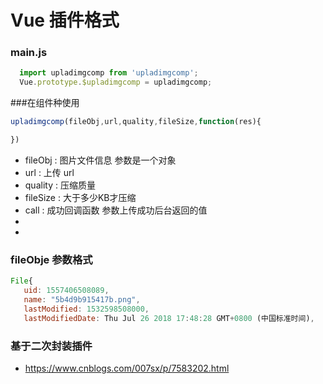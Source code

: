 # Vue 插件格式
### main.js
```javascript
  import upladimgcomp from 'upladimgcomp';
  Vue.prototype.$upladimgcomp = upladimgcomp;
```
###在组件种使用
```javascript
upladimgcomp(fileObj,url,quality,fileSize,function(res){

})
```

* fileObj : 图片文件信息 参数是一个对象  
* url : 上传 url 
* quality : 压缩质量
* fileSize : 大于多少KB才压缩
* call : 成功回调函数 参数上传成功后台返回的值
* 
* 

### fileObje 参数格式
 ```javascript
 File{
    uid: 1557406508089, 
    name: "5b4d9b915417b.png", 
    lastModified: 1532598508000, 
    lastModifiedDate: Thu Jul 26 2018 17:48:28 GMT+0800 (中国标准时间), 
 ```


### 基于二次封装插件
* https://www.cnblogs.com/007sx/p/7583202.html

